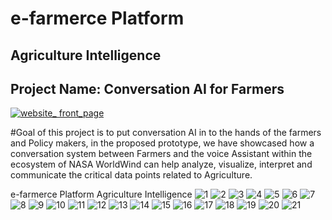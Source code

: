<html>
<body>
  <h1>e-farmerce Platform</h1>
  <h2>Agriculture Intelligence</h2>
  <h2>Project Name: Conversation AI for Farmers</h2>
  
  <a href="https://www.youtube.com/watch?v=P3kgYn_XqCw "> ![website_ front_page](https://user-images.githubusercontent.com/30501155/43627721-1bc80da0-9715-11e8-9465-989c27ae7d57.jpg)</a>


#Goal of this project is to put conversation AI in to the hands of the farmers and Policy makers, in the proposed prototype, we have showcased how a conversation system between Farmers and the voice Assistant within the ecosystem of NASA WorldWind can help analyze, visualize, interpret and communicate the critical data points related to Agriculture.

e-farmerce Platform
Agriculture Intelligence 
![1](https://user-images.githubusercontent.com/30501155/43625638-bd7d4ad4-970b-11e8-8368-8e73f49c1126.png)
![2](https://user-images.githubusercontent.com/30501155/43625640-c183ff06-970b-11e8-8381-71bc156fa2a7.JPG)
![3](https://user-images.githubusercontent.com/30501155/43625646-c5435614-970b-11e8-9977-5fb950adabc3.png)
![4](https://user-images.githubusercontent.com/30501155/43625654-cc4ad216-970b-11e8-8a9a-8b2e370ff153.png)
![5](https://user-images.githubusercontent.com/30501155/43625663-d51303e6-970b-11e8-85ac-406a5b537874.gif)
![6](https://user-images.githubusercontent.com/30501155/43625670-dcd6a0b0-970b-11e8-90e6-05869ba2abee.png)
![7](https://user-images.githubusercontent.com/30501155/43625678-e72f7ca8-970b-11e8-8012-6ec7ce3d8e8e.png)
![8](https://user-images.githubusercontent.com/30501155/43625682-eb2379d6-970b-11e8-884e-006bc1047a9c.png)
![9](https://user-images.githubusercontent.com/30501155/43625688-f31fd3b4-970b-11e8-8992-c11b60107fbf.png)
![10](https://user-images.githubusercontent.com/30501155/43625699-0044be6a-970c-11e8-9d43-ad683481367a.png)
![11](https://user-images.githubusercontent.com/30501155/43625728-25bd18ea-970c-11e8-82e2-1c6274bac946.png)
![12](https://user-images.githubusercontent.com/30501155/43625736-2e1ef4b8-970c-11e8-864b-451f86fb2ac4.png)
![13](https://user-images.githubusercontent.com/30501155/43625743-3b54be10-970c-11e8-859e-e9cb43a78718.png)
![14](https://user-images.githubusercontent.com/30501155/43625757-480a0156-970c-11e8-8ed9-1098bd34efca.png)
![15](https://user-images.githubusercontent.com/30501155/43625760-4e20f3b0-970c-11e8-83d3-e833a3415fa5.jpg)
![16](https://user-images.githubusercontent.com/30501155/43625771-5b6820e8-970c-11e8-97ae-606035a50ef7.jpg)
![17](https://user-images.githubusercontent.com/30501155/43625784-6b0de2a8-970c-11e8-977e-78f60bd2532b.jpg)
![18](https://user-images.githubusercontent.com/30501155/43625802-86dd95aa-970c-11e8-9a13-512ff35baa19.jpg)
![19](https://user-images.githubusercontent.com/30501155/43625803-871481d2-970c-11e8-8bd4-cf1d6545b000.jpg)
![20](https://user-images.githubusercontent.com/30501155/43625804-874ea3f8-970c-11e8-8e19-6a4938987706.jpg)
![21](https://user-images.githubusercontent.com/30501155/43625805-87848400-970c-11e8-94cf-7939c46bce4e.jpg)


